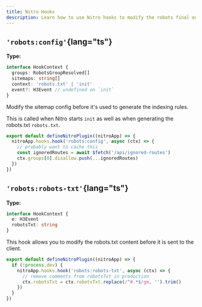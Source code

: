 ```yaml
---
title: Nitro Hooks
description: Learn how to use Nitro hooks to modify the robots final output.
---
```


## `'robots:config'`{lang="ts"}

**Type:**

```ts
interface HookContext {
  groups: RobotsGroupResolved[]
  sitemaps: string[]
  context: 'robots.txt' | 'init'
  event?: H3Event // undefined on `init`
}
```

Modify the sitemap config before it's used to generate the indexing rules.

This is called when Nitro starts `init` as well as when generating the robots.txt `robots.txt`.

```ts [server/plugins/robots-ignore-routes.ts]
export default defineNitroPlugin((nitroApp) => {
  nitroApp.hooks.hook('robots:config', async (ctx) => {
    // probably want to cache this
    const ignoredRoutes = await $fetch('/api/ignored-routes')
    ctx.groups[0].disallow.push(...ignoredRoutes)
  })
})
```

## `'robots:robots-txt'`{lang="ts"}

**Type:**

```ts
interface HookContext {
  e: H3Event
  robotsTxt: string
}
```

This hook allows you to modify the robots.txt content before it is sent to the client.

```ts [server/plugins/robots-remove-comments.ts]
export default defineNitroPlugin((nitroApp) => {
  if (!process.dev) {
    nitroApp.hooks.hook('robots:robots-txt', async (ctx) => {
      // remove comments from robotsTxt in production
      ctx.robotsTxt = ctx.robotsTxt.replace(/^#.*$/gm, '').trim()
    })
  }
})
```
